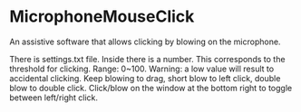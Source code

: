 # MicrophoneMouseClick
An assistive software that allows clicking by blowing on the microphone.

There is settings.txt file. Inside there is a number. This corresponds to the threshold for clicking. Range: 0~100. Warning: a low value will result to accidental clicking.
Keep blowing to drag, short blow to left click, double blow to double click.
Click/blow on the window at the bottom right to toggle between left/right click.
